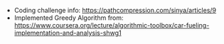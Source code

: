 - Coding challenge info: https://pathcompression.com/sinya/articles/9 
- Implemented Greedy Algorithm from: https://www.coursera.org/lecture/algorithmic-toolbox/car-fueling-implementation-and-analysis-shwg1 

